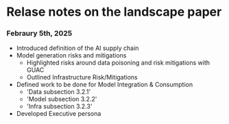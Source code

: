 # Relase notes on the landscape paper

### Febraury 5th, 2025

- Introduced definition of the AI supply chain
- Model generation risks and mitigations
    - Highlighted risks around data poisoning and risk mitigations with GUAC
    - Outlined Infrastructure Risk/Mitigations
- Defined work to be done for Model Integration & Consumption
    - 'Data subsection 3.2.1'
    - 'Model subsection 3.2.2'
    - 'Infra subsection 3.2.3'
- Developed Executive persona

